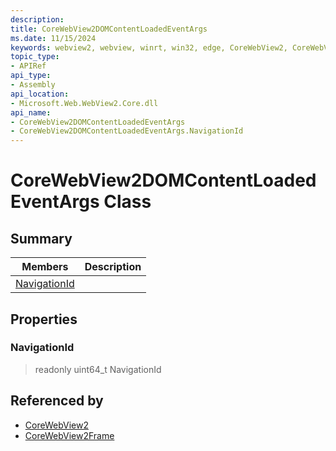 ```yaml
---
description: 
title: CoreWebView2DOMContentLoadedEventArgs
ms.date: 11/15/2024
keywords: webview2, webview, winrt, win32, edge, CoreWebView2, CoreWebView2Controller, browser control, edge html, CoreWebView2DOMContentLoadedEventArgs
topic_type:
- APIRef
api_type:
- Assembly
api_location:
- Microsoft.Web.WebView2.Core.dll
api_name:
- CoreWebView2DOMContentLoadedEventArgs
- CoreWebView2DOMContentLoadedEventArgs.NavigationId
---
```


# CoreWebView2DOMContentLoadedEventArgs Class



## Summary

Members|Description
--|--
[NavigationId](#navigationid) | 

## Properties

### NavigationId

> readonly  uint64_t NavigationId






## Referenced by

- [CoreWebView2](corewebview2.md)
- [CoreWebView2Frame](corewebview2frame.md)

